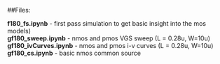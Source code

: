 ##Files:

**f180_fs.ipynb** - first pass simulation to get basic insight into the mos models) <br>
**gf180_sweep.ipynb** - nmos and pmos VGS sweep  (L = 0.28u, W=10u) <br>
**gf180_ivCurves.ipynb**  - nmos and pmos i-v curves (L = 0.28u, W=10u) <br>
**gf180_cs.ipynb**        - basic nmos common source     <br>

